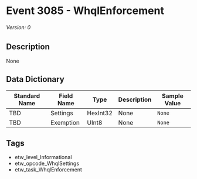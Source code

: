 # Event 3085 - WhqlEnforcement
###### Version: 0

## Description
None

## Data Dictionary
|Standard Name|Field Name|Type|Description|Sample Value|
|---|---|---|---|---|
|TBD|Settings|HexInt32|None|`None`|
|TBD|Exemption|UInt8|None|`None`|

## Tags
* etw_level_Informational
* etw_opcode_WhqlSettings
* etw_task_WhqlEnforcement